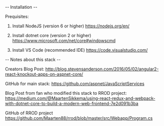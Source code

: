 -- Installation --

Prequisites:
1) Install NodeJS (version 6 or higher)
https://nodejs.org/en/

2) Install dotnet core (version 2 or higher)
https://www.microsoft.com/net/core#windowscmd

3) Install VS Code (recommended IDE)
https://code.visualstudio.com/

-- Notes about this stack --

Creators Blog Post:
http://blog.stevensanderson.com/2016/05/02/angular2-react-knockout-apps-on-aspnet-core/

GitHub for main stack:
https://github.com/aspnet/JavaScriptServices

Blog Post from fan who modified this stack to RROD project:
https://medium.com/@MaartenSikkema/using-react-redux-and-webpack-with-dotnet-core-to-build-a-modern-web-frontend-7e2d091b3ba

GitHub of RROD project
https://github.com/Maarten88/rrod/blob/master/src/Webapp/Program.cs